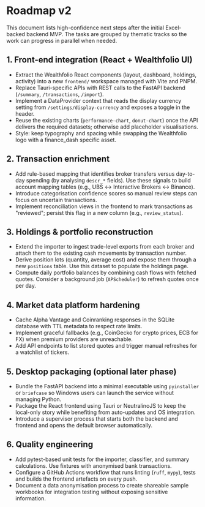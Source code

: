 # Roadmap v2

This document lists high-confidence next steps after the initial Excel-backed
backend MVP. The tasks are grouped by thematic tracks so the work can progress
in parallel when needed.

## 1. Front-end integration (React + Wealthfolio UI)
- Extract the Wealthfolio React components (layout, dashboard, holdings, activity)
  into a new `frontend/` workspace managed with Vite and PNPM.
- Replace Tauri-specific APIs with REST calls to the FastAPI backend (`/summary`,
  `/transactions`, `/import`).
- Implement a DataProvider context that reads the display currency setting from
  `/settings/display-currency` and exposes a toggle in the header.
- Reuse the existing charts (`performance-chart`, `donut-chart`) once the API
  delivers the required datasets; otherwise add placeholder visualisations.
- Style: keep typography and spacing while swapping the Wealthfolio logo with a
  finance_dash specific asset.

## 2. Transaction enrichment
- Add rule-based mapping that identifies broker transfers versus day-to-day
  spending (by analysing `descr_*` fields). Use these signals to build account
  mapping tables (e.g., UBS ↔ Interactive Brokers ↔ Binance).
- Introduce categorisation confidence scores so manual review steps can focus on
  uncertain transactions.
- Implement reconciliation views in the frontend to mark transactions as
  "reviewed"; persist this flag in a new column (e.g., `review_status`).

## 3. Holdings & portfolio reconstruction
- Extend the importer to ingest trade-level exports from each broker and attach
  them to the existing cash movements by transaction number.
- Derive position lots (quantity, average cost) and expose them through a new
  `positions` table. Use this dataset to populate the holdings page.
- Compute daily portfolio balances by combining cash flows with fetched quotes.
  Consider a background job (`APScheduler`) to refresh quotes once per day.

## 4. Market data platform hardening
- Cache Alpha Vantage and Coinranking responses in the SQLite database with TTL
  metadata to respect rate limits.
- Implement graceful fallbacks (e.g., CoinGecko for crypto prices, ECB for FX)
  when premium providers are unreachable.
- Add API endpoints to list stored quotes and trigger manual refreshes for a
  watchlist of tickers.

## 5. Desktop packaging (optional later phase)
- Bundle the FastAPI backend into a minimal executable using `pyinstaller` or
  `briefcase` so Windows users can launch the service without managing Python.
- Package the React frontend using Tauri or NeutralinoJS to keep the local-only
  story while benefiting from auto-updates and OS integration.
- Introduce a supervisor process that starts both the backend and frontend and
  opens the default browser automatically.

## 6. Quality engineering
- Add pytest-based unit tests for the importer, classifier, and summary
  calculations. Use fixtures with anonymised bank transactions.
- Configure a GitHub Actions workflow that runs linting (`ruff`, `mypy`), tests
  and builds the frontend artefacts on every push.
- Document a data anonymisation process to create shareable sample workbooks for
  integration testing without exposing sensitive information.
